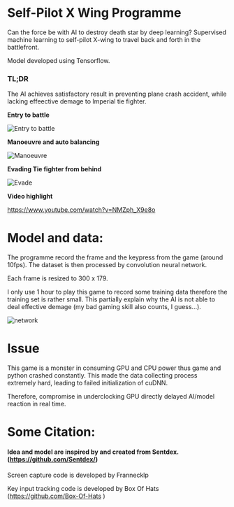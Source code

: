 # Self-Pilot X Wing Programme
Can the force be with AI to destroy death star by deep learning?
Supervised machine learning to self-pilot X-wing to travel back and forth in the battlefront.

Model developed using Tensorflow.

### TL;DR
The AI achieves satisfactory result in preventing plane crash accident, while lacking effeective demage to Imperial tie fighter.


**Entry to battle**

![Entry to battle](https://thumbs.gfycat.com/OnlyVengefulGelada-size_restricted.gif)

**Manoeuvre and auto balancing**

![Manoeuvre](https://thumbs.gfycat.com/HorribleFixedEidolonhelvum-size_restricted.gif)

**Evading Tie fighter from behind**

![Evade](https://thumbs.gfycat.com/PastWelcomeArcherfish-size_restricted.gif)

**Video highlight**

https://www.youtube.com/watch?v=NMZph_X9e8o

# Model and data:
The programme record the frame and the keypress from the game (around 10fps). The dataset is then processed by convolution neural network.

Each frame is resized to 300 x 179.

I only use 1 hour to play this game to record some training data therefore the training set is rather small. This partially explain why the AI is not able to deal effective demage (my bad gaming skill also counts, I guess...).

![network](https://i.imgur.com/zshydnH.png)

# Issue
This game is a monster in consuming GPU and CPU power thus game and python crashed constantly. This made the data collecting process extremely hard, leading to failed initialization of cuDNN.

Therefore, compromise in underclocking GPU directly delayed AI/model reaction in real time.


# Some Citation:
#### Idea and model are inspired by and created from Sentdex.(https://github.com/Sentdex/)

Screen capture code is developed by Frannecklp

Key input tracking code is developed by Box Of Hats (https://github.com/Box-Of-Hats )

